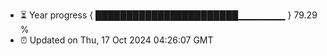 - ⏳ Year progress { ███████████████████████▁▁▁▁▁▁▁ } 79.29 %
- ⏰ Updated on Thu, 17 Oct 2024 04:26:07 GMT


